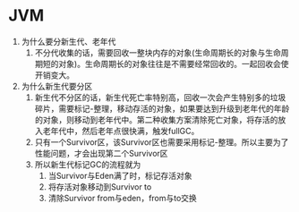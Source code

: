 # JVM

1. 为什么要分新生代、老年代
   1. 不分代收集的话，需要回收一整块内存的对象(生命周期长的对象与生命周期短的对象)。生命周期长的对象往往是不需要经常回收的。一起回收会使开销变大。
2. 为什么新生代要分区
   1. 新生代不分区的话，新生代死亡率特别高，回收一次会产生特别多的垃圾碎片，需要标记-整理，移动存活的对象，如果要达到升级到老年代的年龄的对象，则移动到老年代中。第二种收集方案清除死亡对象，将存活的放入老年代中，然后老年点很快满，触发fullGC。
   2. 只有一个Survivor区，该Survivor区也需要采用标记-整理。所以主要为了性能问题，才会出现第二个Survivor区
   3. 所以新生代标记GC的流程就为
      1. 当Survivor与Eden满了时，标记存活对象
      2. 将存活对象移动到Survivor to
      3. 清除Survivor from与eden，from与to交换



